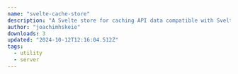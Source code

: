 ```yaml
---
name: "svelte-cache-store"
description: "A Svelte store for caching API data compatible with Svelte 4."
author: "joachimhskeie"
downloads: 3
updated: "2024-10-12T12:16:04.512Z"
tags: 
  - utility
  - server
---
```

